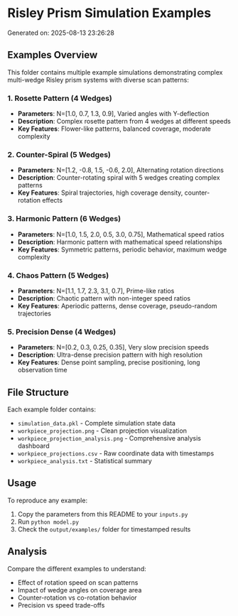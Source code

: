 # Risley Prism Simulation Examples

Generated on: 2025-08-13 23:26:28

## Examples Overview

This folder contains multiple example simulations demonstrating complex multi-wedge Risley prism systems with diverse scan patterns:

### 1. Rosette Pattern (4 Wedges)
- **Parameters**: N=[1.0, 0.7, 1.3, 0.9], Varied angles with Y-deflection
- **Description**: Complex rosette pattern from 4 wedges at different speeds
- **Key Features**: Flower-like patterns, balanced coverage, moderate complexity

### 2. Counter-Spiral (5 Wedges)
- **Parameters**: N=[1.2, -0.8, 1.5, -0.6, 2.0], Alternating rotation directions
- **Description**: Counter-rotating spiral with 5 wedges creating complex patterns
- **Key Features**: Spiral trajectories, high coverage density, counter-rotation effects

### 3. Harmonic Pattern (6 Wedges)
- **Parameters**: N=[1.0, 1.5, 2.0, 0.5, 3.0, 0.75], Mathematical speed ratios
- **Description**: Harmonic pattern with mathematical speed relationships
- **Key Features**: Symmetric patterns, periodic behavior, maximum wedge complexity

### 4. Chaos Pattern (5 Wedges)
- **Parameters**: N=[1.1, 1.7, 2.3, 3.1, 0.7], Prime-like ratios
- **Description**: Chaotic pattern with non-integer speed ratios
- **Key Features**: Aperiodic patterns, dense coverage, pseudo-random trajectories

### 5. Precision Dense (4 Wedges)
- **Parameters**: N=[0.2, 0.3, 0.25, 0.35], Very slow precision speeds
- **Description**: Ultra-dense precision pattern with high resolution
- **Key Features**: Dense point sampling, precise positioning, long observation time

## File Structure

Each example folder contains:
- `simulation_data.pkl` - Complete simulation state data
- `workpiece_projection.png` - Clean projection visualization
- `workpiece_projection_analysis.png` - Comprehensive analysis dashboard
- `workpiece_projections.csv` - Raw coordinate data with timestamps
- `workpiece_analysis.txt` - Statistical summary

## Usage

To reproduce any example:
1. Copy the parameters from this README to your `inputs.py`
2. Run `python model.py`
3. Check the `output/examples/` folder for timestamped results

## Analysis

Compare the different examples to understand:
- Effect of rotation speed on scan patterns
- Impact of wedge angles on coverage area
- Counter-rotation vs co-rotation behavior
- Precision vs speed trade-offs

